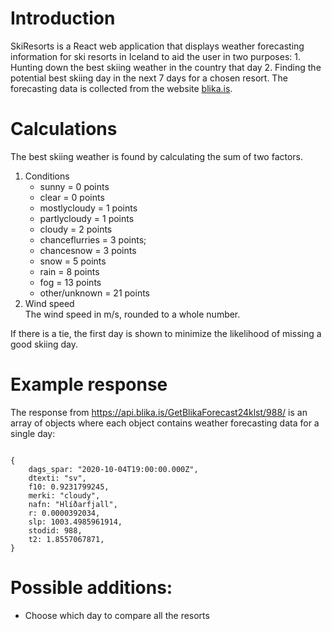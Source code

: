 # Introduction
SkiResorts is a React web application that displays weather forecasting information for ski resorts in Iceland to aid the user in two purposes:
    1. Hunting down the best skiing weather in the country that day
    2. Finding the potential best skiing day in the next 7 days for a chosen resort.
The forecasting data is collected from the website [blika.is](https://www.blika.is "Blika").


# Calculations

The best skiing weather is found by calculating the sum of two factors.
1. Conditions
    - sunny = 0 points
    - clear = 0 points
    - mostlycloudy = 1 points
    - partlycloudy = 1 points
    - cloudy = 2 points
    - chanceflurries = 3 points;
    - chancesnow = 3 points
    - snow = 5 points
    - rain = 8 points
    - fog = 13 points
    - other/unknown = 21 points
2. Wind speed \
    The wind speed in m/s, rounded to a whole number.
    <!-- If the wind speed is above 10 m/s there is no good skiing day. -->
<!-- 3. Temperature -->


If there is a tie, the first day is shown to minimize the likelihood of missing a good skiing day.

# Example response
The response from https://api.blika.is/GetBlikaForecast24klst/988/ is an array of objects where each object contains weather forecasting data for a single day:
<pre><code>
{ 
    dags_spar: "2020-10-04T19:00:00.000Z",
    dtexti: "sv",
    f10: 0.9231799245,
    merki: "cloudy",
    nafn: "Hlíðarfjall",
    r: 0.0000392034,
    slp: 1003.4985961914,
    stodid: 988,
    t2: 1.8557067871,
}
</pre></code>


# Possible additions:
- Choose which day to compare all the resorts

